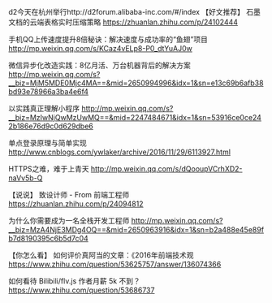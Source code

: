 d2今天在杭州举行http://d2forum.alibaba-inc.com/#/index
【好文推荐】
石墨文档的云端表格实时压缩策略
https://zhuanlan.zhihu.com/p/24102444

手机QQ上传速度提升8倍秘诀：解决速度与成功率的“鱼翅”项目
http://mp.weixin.qq.com/s/KCaz4vELp8-P0_dtYuAJ0w

微信异步化改造实践：8亿月活、万台机器背后的解决方案
http://mp.weixin.qq.com/s?__biz=MjM5MDE0Mjc4MA==&mid=2650994996&idx=1&sn=e13c69b6afb38bd93e78966a3ba4e6f4

以实践真正理解小程序
http://mp.weixin.qq.com/s?__biz=MzIwNjQwMzUwMQ==&mid=2247484671&idx=1&sn=53916ce0ce242b186e76d9c0d629dbe6

单点登录原理与简单实现
http://www.cnblogs.com/ywlaker/archive/2016/11/29/6113927.html

HTTPS之难，难于上青天
http://mp.weixin.qq.com/s/dQooupVCrhXD2-naVv5b-Q

【说说】
致设计师 - From 前端工程师
https://zhuanlan.zhihu.com/p/24094812

为什么你需要成为一名全栈开发工程师
http://mp.weixin.qq.com/s?__biz=MzA4NjE3MDg4OQ==&mid=2650963916&idx=1&sn=b2a488e45e89fb7d8190395c6b5d7c04

【你怎么看】
如何评价真阿当的文章：《2016年前端技术观
https://www.zhihu.com/question/53625757/answer/136074366

如何看待 Bilibili/flv.js 作者月薪 5k 不到？
https://www.zhihu.com/question/53686737